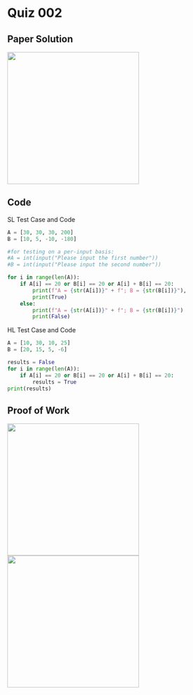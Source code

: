# Quiz 002

## Paper Solution
<img src = "https://github.com/user-attachments/assets/497a847f-b678-42a0-b2bc-429a3ccaae43" width = "300">


## Code
SL Test Case and Code
```.py
A = [30, 30, 30, 200]
B = [10, 5, -10, -180]

#for testing on a per-input basis:
#A = int(input("Please input the first number"))
#B = int(input("Please input the second number"))

for i in range(len(A)):
    if A[i] == 20 or B[i] == 20 or A[i] + B[i] == 20:
        print(f"A = {str(A[i])}" + f"; B = {str(B[i])}"),
        print(True)
    else:
        print(f"A = {str(A[i])}" + f"; B = {str(B[i])}")
        print(False)
```
HL Test Case and Code
```.py
A = [10, 30, 10, 25]
B = [20, 15, 5, -6]

results = False
for i in range(len(A)):
    if A[i] == 20 or B[i] == 20 or A[i] + B[i] == 20:
        results = True
print(results)
```

## Proof of Work
<img src = "https://github.com/user-attachments/assets/ccf8535f-3df8-4f2d-8126-422f92a5df2f" width = "300">
<img src = "https://github.com/user-attachments/assets/47314147-7c06-479d-a3e6-b86efaf2ad3e" width = 300">
